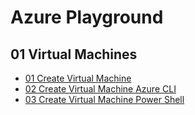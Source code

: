# Azure Playground

## 01 Virtual Machines

- [01 Create Virtual Machine](01-create_virtual_machine.md)
- [02 Create Virtual Machine Azure CLI](02-create_virtual_machine_azure_cli.md)
- [03 Create Virtual Machine Power Shell](03-create_virtual_machine_power_shell.md)
